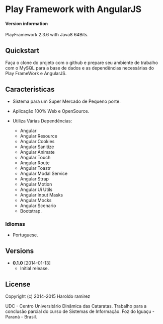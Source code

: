 # Play Framework with AngularJS

#### Version information
PlayFramework 2.3.6 with Java8 64Bits.

## Quickstart
Faça o clone do projeto com o github e prepare seu ambiente de trabalho com o MySQL para a base de dados e as dependências necessárias do Play FrameWork e AngularJS.

## Características

* Sistema para um Super Mercado de Pequeno porte.
* Aplicação 100% Web e OpenSource.
* Utiliza Várias Dependências:

	* Angular
	* Angular Resource
	* Angular Cookies
	* Angular Sanitize
	* Angular Animate
	* Angular Touch
	* Angular Route
	* Angular Toastr
	* Angular Modal Service
	* Angular Strap
	* Angular Motion
	* Angular Ui Utils
	* Angular Input Masks
	* Angular Mocks
	* Angular Scenario
	* Bootstrap.


### Idiomas
* Portuguese.

## Versions
* **0.1.0** [2014-01-13]
  * Initial release.

## License

Copyright (c) 2014-2015 Haroldo ramirez

[Play Framework]: https://www.playframework.com/
[Angular JS]: https://angularjs.org/
[Angular Strap]: http://mgcrea.github.io/angular-strap/
[Bootstrap]: http://getbootstrap.com/
[Angular Input Mask]: https://github.com/assisrafael/angular-input-masks
[Angular Toastr]: https://github.com/Foxandxss/angular-toastr
[Jquery]: http://jquery.com/
[Bower]: http://bower.io/
[MySQL]: http://www.mysql.com/


UDC - Centro Universitário Dinâmica das Cataratas.
Trabalho para a conclusão parcial do curso de Sistemas de Informação.
Foz do Iguaçu - Paraná - Brasil.

